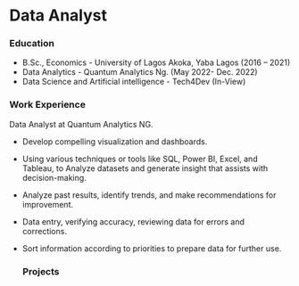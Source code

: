 # Data Analyst


### Education

- B.Sc., Economics - University of Lagos Akoka, Yaba Lagos (2016 – 2021)  
- Data Analytics - Quantum Analytics Ng.  (May 2022- Dec. 2022)  
- Data Science and Artificial intelligence - Tech4Dev (In-View) 

### Work Experience

Data Analyst at Quantum Analytics NG.  
  
 - Develop compelling visualization and dashboards.  

- Using various techniques or tools like SQL, Power BI, Excel, and Tableau, to Analyze datasets and generate insight that assists with decision-making.  

 - Analyze past results, identify trends, and make recommendations for improvement. 

- Data entry, verifying accuracy, reviewing data for errors and corrections.  

- Sort information according to priorities to prepare data for further use.

  ### Projects
  
